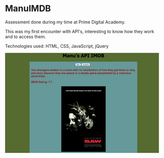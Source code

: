 # ManuIMDB

Assessment done during my time at Prime Digital Academy.

This was my first encounter with API's, interesting  to know how they work and to access them.

Technologies used: HTML, CSS, JavaScript, jQuery

<img src = "https://github.com/TheManuGarcia/ManuIMDB/blob/master/screenshot.png"/>

